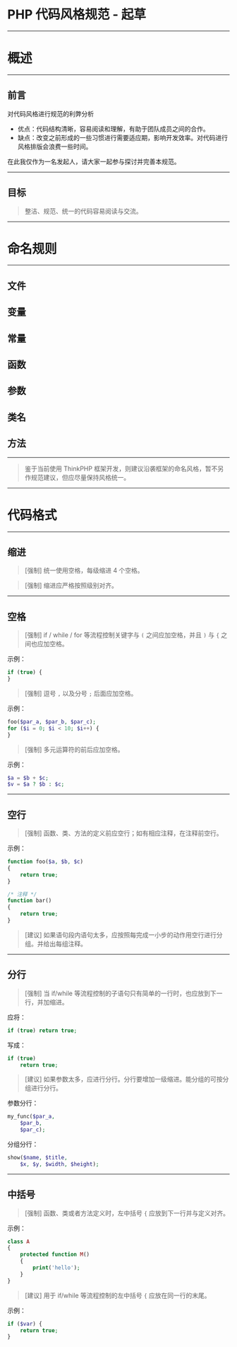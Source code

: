 
# PHP 代码风格规范 - 起草
--------------------------------------------------------------------------------

概述
====

--------------------------------------------------------------------------------

前言
----

对代码风格进行规范的利弊分析

 - 优点：代码结构清晰，容易阅读和理解，有助于团队成员之间的合作。
 - 缺点：改变之前形成的一些习惯进行需要适应期，影响开发效率。对代码进行风格排版会浪费一些时间。

在此我仅作为一名发起人，请大家一起参与探讨并完善本规范。

--------------------------------------------------------------------------------

目标
----

> 整洁、规范、统一的代码容易阅读与交流。

--------------------------------------------------------------------------------

命名规则
========

--------------------------------------------------------------------------------

文件
----

变量
----

常量
----

函数
----

参数
----

类名
----

方法
----

--------------------------------------------------------------------------------

> 鉴于当前使用 ThinkPHP 框架开发，则建议沿袭框架的命名风格，暂不另作规范建议，但应尽量保持风格统一。

--------------------------------------------------------------------------------

代码格式
========

--------------------------------------------------------------------------------

缩进
----

> [强制] 统一使用空格，每级缩进 4 个空格。

> [强制] 缩进应严格按照级别对齐。

--------------------------------------------------------------------------------

空格
----
> [强制] if / while / for 等流程控制关键字与 `(` 之间应加空格，并且 `)` 与 `{` 之间也应加空格。

示例：
```php
if (true) {
}
```
> [强制] 逗号 `,` 以及分号 `;` 后面应加空格。

示例：
```php
foo($par_a, $par_b, $par_c);
for ($i = 0; $i < 10; $i++) {
}
```

> [强制] 多元运算符的前后应加空格。

示例：
```php
$a = $b + $c;
$v = $a ? $b : $c;
```

--------------------------------------------------------------------------------

空行
----

> [强制] 函数、类、方法的定义前应空行；如有相应注释，在注释前空行。

示例：

```php
function foo($a, $b, $c)
{
    return true;
}

/* 注释 */
function bar()
{
    return true;
}
```

> [建议] 如果语句段内语句太多，应按照每完成一小步的动作用空行进行分组。并给出每组注释。

--------------------------------------------------------------------------------

分行
----

> [强制] 当 if/while 等流程控制的子语句只有简单的一行时，也应放到下一行，并加缩进。

应将：

```php
if (true) return true;
```

写成：

```php
if (true)
    return true;
```

> [建议] 如果参数太多，应进行分行。分行要增加一级缩进。能分组的可按分组进行分行。

参数分行：

```php
my_func($par_a,
    $par_b,
    $par_c);
```

分组分行：

```php
show($name, $title,
    $x, $y, $width, $height);
```

--------------------------------------------------------------------------------

中括号
------

> [强制] 函数、类或者方法定义时，左中括号 `{` 应放到下一行并与定义对齐。

示例：

```php
class A
{
    protected function M()
    {
        print('hello');
    }
}
```

> [建议] 用于 if/while 等流程控制的左中括号 `{` 应放在同一行的末尾。

示例：

```php
if ($var) {
    return true;
}
```
